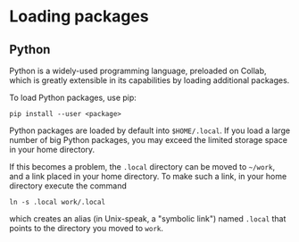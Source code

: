 # Loading packages


## Python 

Python is a widely-used programming language,
preloaded on Collab,
which is greatly extensible in its capabilities
by loading additional packages.

To load Python packages, use pip:
```
pip install --user <package>
```
Python packages are loaded by default into `$HOME/.local`.
If you load a large number of big Python packages,
you may exceed the limited storage space in your home directory.

If this becomes a problem, the `.local` directory can be moved to `~/work`,
and a link placed in your home directory.
To make such a link, in your home directory execute the command
```
ln -s .local work/.local
```
which creates an alias (in Unix-speak, a "symbolic link") named `.local`
that points to the directory you moved to `work`.
